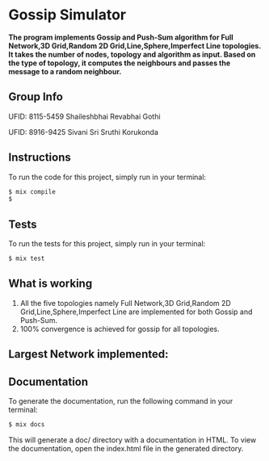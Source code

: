 # Gossip Simulator

**The program implements Gossip and Push-Sum algorithm for Full Network,3D Grid,Random 2D Grid,Line,Sphere,Imperfect Line topologies. It takes the number of nodes, topology and algorithm as input. Based on the type of topology, it computes the neighbours and passes the message to a random neighbour.**

## Group Info

UFID: 8115-5459 Shaileshbhai Revabhai Gothi


UFID: 8916-9425 Sivani Sri Sruthi Korukonda

## Instructions

To run the code for this project, simply run in your terminal:

```elixir
$ mix compile
$
```

## Tests

To run the tests for this project, simply run in your terminal:

```elixir
$ mix test
```

## What is working

1. All the five topologies namely Full Network,3D Grid,Random 2D Grid,Line,Sphere,Imperfect Line are implemented for both Gossip and Push-Sum.
2. 100% convergence is achieved for gossip for all topologies.

## Largest Network implemented:


## Documentation

To generate the documentation, run the following command in your terminal:

```elixir
$ mix docs
```
This will generate a doc/ directory with a documentation in HTML. 
To view the documentation, open the index.html file in the generated directory.

